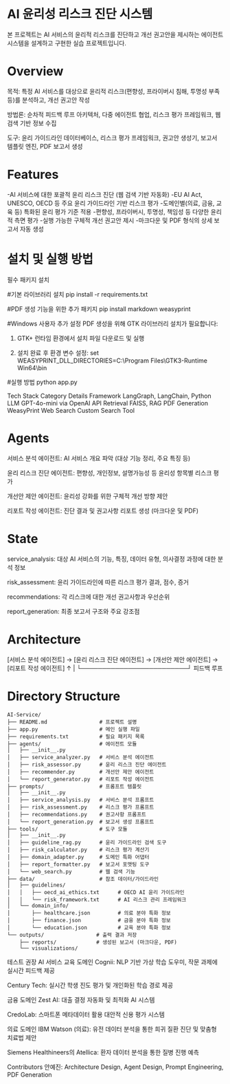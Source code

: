 # AI 윤리성 리스크 진단 시스템
본 프로젝트는 AI 서비스의 윤리적 리스크를 진단하고 개선 권고안을 제시하는 에이전트 시스템을 설계하고 구현한 실습 프로젝트입니다.

# Overview
목적: 특정 AI 서비스를 대상으로 윤리적 리스크(편향성, 프라이버시 침해, 투명성 부족 등)를 분석하고, 개선 권고안 작성

방법론: 순차적 피드백 루프 아키텍처, 다중 에이전트 협업, 리스크 평가 프레임워크, 웹 검색 기반 정보 수집

도구: 윤리 가이드라인 데이터베이스, 리스크 평가 프레임워크, 권고안 생성기, 보고서 템플릿 엔진, PDF 보고서 생성

# Features
-AI 서비스에 대한 포괄적 윤리 리스크 진단 (웹 검색 기반 자동화)
-EU AI Act, UNESCO, OECD 등 주요 윤리 가이드라인 기반 리스크 평가
-도메인별(의료, 금융, 교육 등) 특화된 윤리 평가 기준 적용
-편향성, 프라이버시, 투명성, 책임성 등 다양한 윤리적 측면 평가
-실행 가능한 구체적 개선 권고안 제시
-마크다운 및 PDF 형식의 상세 보고서 자동 생성

# 설치 및 실행 방법
필수 패키지 설치

#기본 라이브러리 설치
pip install -r requirements.txt

#PDF 생성 기능을 위한 추가 패키지
pip install markdown weasyprint

#Windows 사용자 추가 설정
PDF 생성을 위해 GTK 라이브러리 설치가 필요합니다:

1. GTK+ 런타임 환경에서 설치 파일 다운로드 및 실행

2. 설치 완료 후 환경 변수 설정:
set WEASYPRINT_DLL_DIRECTORIES=C:\Program Files\GTK3-Runtime Win64\bin

#실행 방법
python app.py


Tech Stack
Category	Details
Framework	LangGraph, LangChain, Python
LLM	GPT-4o-mini via OpenAI API
Retrieval	FAISS, RAG
PDF Generation	WeasyPrint
Web Search	Custom Search Tool



# Agents
서비스 분석 에이전트: AI 서비스 개요 파악 (대상 기능 정리, 주요 특징 등)

윤리 리스크 진단 에이전트: 편향성, 개인정보, 설명가능성 등 윤리성 항목별 리스크 평가

개선안 제안 에이전트: 윤리성 강화를 위한 구체적 개선 방향 제안

리포트 작성 에이전트: 진단 결과 및 권고사항 리포트 생성 (마크다운 및 PDF)

# State
service_analysis: 대상 AI 서비스의 기능, 특징, 데이터 유형, 의사결정 과정에 대한 분석 정보

risk_assessment: 윤리 가이드라인에 따른 리스크 평가 결과, 점수, 증거

recommendations: 각 리스크에 대한 개선 권고사항과 우선순위

report_generation: 최종 보고서 구조와 주요 강조점

# Architecture

[서비스 분석 에이전트] → [윤리 리스크 진단 에이전트] → [개선안 제안 에이전트] → [리포트 작성 에이전트]
          ↑                         |
          └─────────────────────────┘
                 피드백 루프
# Directory Structure

```
AI-Service/
├── README.md                 # 프로젝트 설명
├── app.py                    # 메인 실행 파일
├── requirements.txt          # 필요 패키지 목록
├── agents/                   # 에이전트 모듈
│   ├── __init__.py
│   ├── service_analyzer.py   # 서비스 분석 에이전트
│   ├── risk_assessor.py      # 윤리 리스크 진단 에이전트
│   ├── recommender.py        # 개선안 제안 에이전트
│   └── report_generator.py   # 리포트 작성 에이전트
├── prompts/                  # 프롬프트 템플릿
│   ├── __init__.py
│   ├── service_analysis.py   # 서비스 분석 프롬프트
│   ├── risk_assessment.py    # 리스크 평가 프롬프트
│   ├── recommendations.py    # 권고사항 프롬프트
│   └── report_generation.py  # 보고서 생성 프롬프트
├── tools/                    # 도구 모듈
│   ├── __init__.py
│   ├── guideline_rag.py      # 윤리 가이드라인 검색 도구
│   ├── risk_calculator.py    # 리스크 평가 계산기
│   ├── domain_adapter.py     # 도메인 특화 어댑터
│   ├── report_formatter.py   # 보고서 포맷팅 도구
│   └── web_search.py         # 웹 검색 기능
├── data/                     # 참조 데이터/가이드라인
│   ├── guidelines/
│   │   ├── oecd_ai_ethics.txt      # OECD AI 윤리 가이드라인
│   │   └── risk_framework.txt      # AI 리스크 관리 프레임워크
│   └── domain_info/
│       ├── healthcare.json         # 의료 분야 특화 정보
│       ├── finance.json            # 금융 분야 특화 정보
│       └── education.json          # 교육 분야 특화 정보
└── outputs/                 # 출력 결과 저장
    ├── reports/             # 생성된 보고서 (마크다운, PDF)
    └── visualizations/
```

테스트 권장 AI 서비스
교육 도메인
Cognii: NLP 기반 가상 학습 도우미, 작문 과제에 실시간 피드백 제공

Century Tech: 실시간 학생 진도 평가 및 개인화된 학습 경로 제공

금융 도메인
Zest AI: 대출 결정 자동화 및 최적화 AI 시스템

CredoLab: 스마트폰 메타데이터 활용 대안적 신용 평가 시스템

의료 도메인
IBM Watson (의료): 유전 데이터 분석을 통한 희귀 질환 진단 및 맞춤형 치료법 제안

Siemens Healthineers의 Atellica: 환자 데이터 분석을 통한 질병 진행 예측

Contributors
안예진: Architecture Design, Agent Design, Prompt Engineering, PDF Generation
